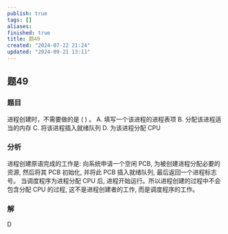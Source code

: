 ```yaml
---
publish: true
tags: []
aliases: 
finished: true
title: 题49
created: "2024-07-22 21:24"
updated: "2024-09-21 13:11"
---
```

## 题49
### 题目
进程创建时，不需要做的是 ( ) 。
A. 填写一个该进程的进程表项 B. 分配该进程适当的内存
C. 将该进程插入就绪队列 
D. 为该进程分配 CPU
### 分析
进程创建原语完成的工作是: 向系统申请一个空闲 PCB, 为被创建进程分配必要的资源, 然后将其 PCB 初始化, 并将此 PCB 插入就绪队列, 最后返回一个进程标志号。
当调度程序为进程分配 CPU 后, 进程开始运行。所以进程创建的过程中不会包含分配 CPU 的过程, 这不是进程创建者的工作, 而是调度程序的工作。
### 解
D
